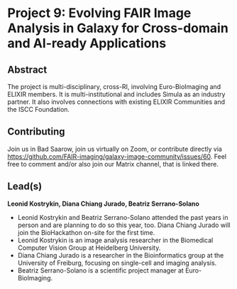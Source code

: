 # Project 9: Evolving FAIR Image Analysis in Galaxy for Cross-domain and AI-ready Applications

## Abstract

The project is multi-disciplinary, cross-RI, involving Euro-BioImaging and ELIXIR members. It is multi-institutional and includes Simula as an industry partner. It also involves connections with existing ELIXIR Communities and the ISCC Foundation.

## Contributing

Join us in Bad Saarow, join us virtually on Zoom, or contribute directly via https://github.com/FAIR-imaging/galaxy-image-community/issues/60. Feel free to comment and/or also join our Matrix channel, that is linked there.

## Lead(s)

**Leonid Kostrykin, Diana Chiang Jurado, Beatriz Serrano-Solano**

- Leonid Kostrykin and Beatriz Serrano-Solano attended the past years in person and are planning to do so this year, too. Diana Chiang Jurado will join the BioHackathon on-site for the first time.
- Leonid Kostrykin is an image analysis researcher in the Biomedical Computer Vision Group at Heidelberg University.
- Diana Chiang Jurado is a researcher in the Bioinformatics group at the University of Freiburg, focusing on single-cell and imaging analysis.
- Beatriz Serrano-Solano is a scientific project manager at Euro-BioImaging. 
